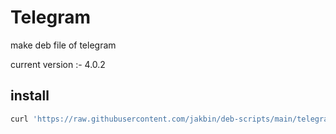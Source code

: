 # Telegram

make deb file of telegram

current version :- 4.0.2

## install

```sh
curl 'https://raw.githubusercontent.com/jakbin/deb-scripts/main/telegram/telegramDeb.sh' | sh
```
